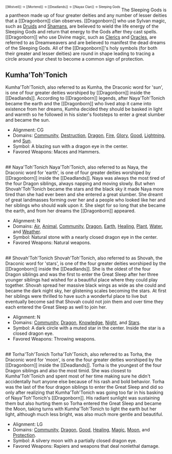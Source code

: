 <sup><sup>[[Mistveil]] → [[Mortend]] → [[Deadlands]] → [[Nayax Clan]] → Sleeping Gods</sup></sup>
The Sleeping Gods is a pantheon made up of four greater deities and any number of lesser deities that a [[Dragonborn]] clan observes. [[Dragonborn]] who use Sylvan magic, such as [Druids](https://www.d20pfsrd.com/classes/core-classes/druid/) and [Shamans](https://www.d20pfsrd.com/classes/hybrid-classes/shaman/), are believed to wield the life energy of the Sleeping Gods and return that energy to the Gods after they cast spells. [[Dragonborn]] who use Divine magic, such as [Clerics](https://www.d20pfsrd.com/classes/core-classes/cleric/) and [Oracles](https://www.d20pfsrd.com/classes/base-classes/oracle/), are referred to as Dreamweavers and are believed to manifest the dead dreams of the Sleeping Gods. All of the [[Dragonborn]]'s holy symbols (for both their greater and lesser deities) are round in shape leading to tracing a circle around your chest to become a common sign of protection.

## Kumha'Toh'Tonich
Kumha'Toh'Tonich, also referred to as Kumha, the Draconic word for 'sun', is one of four greater deities worshiped by [[Dragonborn]] inside the [[Deadlands]]. According to [[Dragonborn]] legends, after Naya'Toh'Tonich became the earth and the [[Dragonborn]] who lived atop it came into existence from her dreams, Kumha decided they should be basked in light and warmth so he followed in his sister's footsteps to enter a great slumber and became the sun.

- Alignment: CG
- Domains: [Community](https://www.d20pfsrd.com/classes/core-classes/cleric/domains/paizo-domains/community-domain/), [Destruction](https://www.d20pfsrd.com/classes/core-classes/cleric/domains/paizo-domains/destruction-domain/), [Dragon](https://www.d20pfsrd.com/classes/core-classes/cleric/domains/paizo-domains/scalykind-domain/dragon-subdomain/), [Fire](https://www.d20pfsrd.com/classes/core-classes/cleric/domains/paizo-domains/fire-domain/), [Glory](https://www.d20pfsrd.com/classes/core-classes/cleric/domains/paizo-domains/glory-domain/), [Good](https://www.d20pfsrd.com/classes/core-classes/cleric/domains/paizo-domains/good-domain/), [Lightning](https://www.d20pfsrd.com/classes/core-classes/cleric/domains/paizo-domains/air-domain/lightning-subdomain/), and [Sun](https://www.d20pfsrd.com/classes/core-classes/cleric/domains/paizo-domains/sun-domain/).
- Symbol: A blazing sun with a dragon eye in the center.
- Favored Weapons: Maces and Hammers.
<br>
## Naya'Toh'Tonich
Naya'Toh'Tonich, also referred to as Naya, the Draconic word for 'earth', is one of four greater deities worshiped by [[Dragonborn]] inside the [[Deadlands]]. Naya was always the most tired of the four Dragon siblings, always napping and moving slowly. But when Shovah'Toh'Tonich became the stars and the black sky it made Naya more tired than she had ever been and she entered a great slumber. She dreamt of great landmasses forming over her and a people who looked like her and her siblings who should walk upon it. She slept for so long that she became the earth, and from her dreams the [[Dragonborn]] appeared.

- Alignment: N
- Domains: [Air](https://www.d20pfsrd.com/classes/core-classes/cleric/domains/paizo-domains/air-domain/), [Animal](https://www.d20pfsrd.com/classes/core-classes/cleric/domains/paizo-domains/animal-domain/), [Community](https://www.d20pfsrd.com/classes/core-classes/cleric/domains/paizo-domains/community-domain/), [Dragon](https://www.d20pfsrd.com/classes/core-classes/cleric/domains/paizo-domains/scalykind-domain/dragon-subdomain/), [Earth](https://www.d20pfsrd.com/classes/core-classes/cleric/domains/paizo-domains/earth-domain/), [Healing](https://www.d20pfsrd.com/classes/core-classes/cleric/domains/paizo-domains/healing-domain/), [Plant](https://www.d20pfsrd.com/classes/core-classes/cleric/domains/paizo-domains/plant-domain/), [Water](https://www.d20pfsrd.com/classes/core-classes/cleric/domains/paizo-domains/water-domain/), and [Weather](https://www.d20pfsrd.com/classes/core-classes/cleric/domains/paizo-domains/weather-domain/).
- Symbol: Natural stone with a nearly closed dragon eye in the center.
- Favored Weapons: Natural weapons.
<br>
## Shovah'Toh'Tonich
Shovah'Toh'Tonich, also referred to as Shovah, the Draconic word for 'stars', is one of the four greater deities worshiped by the [[Dragonborn]] inside the [[Deadlands]]. She is the oldest of the four Dragon siblings and was the first to enter the Great Sleep after her three younger siblings had wished for a beautiful place where they could play together. Shovah spread her massive black wings as wide as she could and became the dark night sky, her glistening scales becoming the stars. At first her siblings were thrilled to have such a wonderful place to live but eventually become sad that Shovah could not join them and over time they each entered the Great Sleep as well to join her.

- Alignment: N
- Domains: [Community](https://www.d20pfsrd.com/classes/core-classes/cleric/domains/paizo-domains/community-domain/), [Dragon](https://www.d20pfsrd.com/classes/core-classes/cleric/domains/paizo-domains/scalykind-domain/dragon-subdomain/), [Knowledge](https://www.d20pfsrd.com/classes/core-classes/cleric/domains/paizo-domains/knowledge-domain/), [Night](https://www.d20pfsrd.com/classes/core-classes/cleric/domains/paizo-domains/darkness-domain/night/), and [Stars](https://www.d20pfsrd.com/classes/core-classes/cleric/domains/paizo-domains/void-domain/stars/).
- Symbol: A dark circle with a muted star in the center. Inside the star is a closed dragon eye.
- Favored Weapons: Throwing weapons.
<br>
## Torha'Toh'Tonich
Torha'Toh'Tonich, also referred to as Torha, the Draconic word for 'moon', is one the four greater deities worshiped by the [[Dragonborn]] inside the [[Deadlands]]. Torha is the youngest of the four Dragon siblings and also the most timid. She was closest to Kumha'Toh'Tonich and spent most of her time making sure he didn't accidentally hurt anyone else because of his rash and bold behavior. Torha was the last of the four dragon siblings to enter the Great Sleep and did so only after realizing that Kumha'Toh'Tonich was going too far in his basking of Naya'Toh'Tonich's [[Dragonborn]]. His radiant sunlight was sustaining them but also hurting them so Torha entered the Great Sleep and became the Moon, taking turns with Kumha'Toh'Tonich to light the earth but her light, although much less bright, was also much more gentle and beautiful.

- Alignment: LG
- Domains: [Community](https://www.d20pfsrd.com/classes/core-classes/cleric/domains/paizo-domains/community-domain/), [Dragon](https://www.d20pfsrd.com/classes/core-classes/cleric/domains/paizo-domains/scalykind-domain/dragon-subdomain/), [Good](https://www.d20pfsrd.com/classes/core-classes/cleric/domains/paizo-domains/good-domain/), [Healing](https://www.d20pfsrd.com/classes/core-classes/cleric/domains/paizo-domains/healing-domain/), [Magic](https://www.d20pfsrd.com/classes/core-classes/cleric/domains/paizo-domains/magic-domain/), [Moon](https://www.d20pfsrd.com/classes/core-classes/cleric/domains/paizo-domains/darkness-domain/moon/), and [Protection](https://www.d20pfsrd.com/classes/core-classes/cleric/domains/paizo-domains/protection-domain/).
- Symbol: A silvery moon with a partially closed dragon eye.
- Favored Weapons: Rapiers and weapons that deal nonlethal damage.